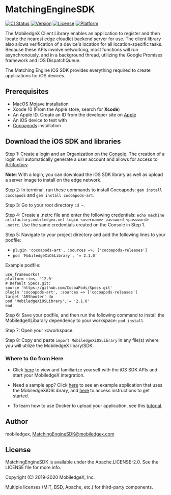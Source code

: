 # MatchingEngineSDK

[![CI Status](https://img.shields.io/travis/lgarner/MatchingEngine.svg?style=flat)](https://travis-ci.org/lgarner/MatchingEngine)
[![Version](https://img.shields.io/cocoapods/v/MatchingEngine.svg?style=flat)](https://cocoapods.org/pods/MatchingEngine)
[![License](https://img.shields.io/cocoapods/l/MatchingEngine.svg?style=flat)](https://cocoapods.org/pods/MatchingEngine)
[![Platform](https://img.shields.io/cocoapods/p/MatchingEngine.svg?style=flat)](https://cocoapods.org/pods/MatchingEngine)


The MobiledgeX Client Library enables an application to register and then locate the nearest edge cloudlet backend server for use. The client library also allows verification of a device's location for all location-specific tasks. Because these APIs involve networking, most functions will run asynchronously, and in a background thread, utilizing the Google Promises framework and iOS DispatchQueue.

The Matching Engine iOS SDK provides everything required to create applications for iOS devices.


## Prerequisites  

* MacOS Mojave installation
* Xcode 10 (From the Apple store, search for **Xcode**)
* An Apple ID. Create an ID from the developer site on [Apple](https://developer.apple.com)
* An iOS device to test with
* [Cocoapods](https://cocoapods.org) installation

## Download the iOS SDK and libraries  

Step 1: Create a login and an Organization on the [Console](https://console.mobiledgex.net). The creation of a login will automatically generate a user account and allows for access to [Artifactory](https://artifactory.mobiledgex.net).  

**Note**: With a login, you can download the iOS SDK library as well as upload a server image to install on the edge network.  

Step 2: In terminal, run these commands to install Cocoapods: ```gem install cocoapods``` and ```gem install cocoapods-art```.  

Step 3: Go to your root directory ```cd ~```.

Step 4: Create a .netrc file and enter the following credentials: ```echo machine artifactory.mobiledgex.net login <username> password
<password> .netrc```. Use the same credentials created on the Console in Step 1.

Step 5: Navigate to your project directory and add the following lines to your podfile:  

* ```plugin 'cocoapods-art', :sources =>; ['cocoapods-releases']```
* ```pod 'MobiledgeXiOSLibrary', '= 2.1.0'```  

Example podfile:
```
use_frameworks!
platform :ios, '12.0'
# Default Specs.git:
source 'https://github.com/CocoaPods/Specs.git'
plugin 'cocoapods-art', :sources => ['cocoapods-releases']
target 'ARShooter' do  
pod 'MobiledgeXiOSLibrary','= '2.1.0'
end
```
Step 6: Save your podfile, and then run the following command to install the MobiledgeXLibarary dependency to your workspace: ```pod install```.

Step 7: Open your xcworkspace.

Step 8: Copy and paste ```import MobiledgeXiOSLibrary``` in any file(s) where you will utilize the MobiledgeX libary/SDK.  

### Where to Go from Here  
* Click [here](https://swagger.mobiledgex.net/client-test/#section/Edge-SDK-iOS) to view and familiarize yourself with the iOS SDK APIs and start your MobiledgeX integration.

* Need a sample app? Click [here](https://github.com/mobiledgex/edge-cloud-sampleapps/tree/master/iOS/ARShooterExample) to see an example application that uses the MobiledgeXiOSLibrary, and [here](https://developers.mobiledgex.com/guides-and-tutorials/how-to-add-edge-support-to-an-ios-argame) to access instructions to get started.

* To learn how to use Docker to upload your application, see this [tutorial](https://developers.mobiledgex.com/guides-and-tutorials/hello-world).

## Author

mobiledgex, MatchingEngineSDK@mobiledgex.com

## License

MatchingEngineSDK is available under the Apache.LICENSE-2.0. See the LICENSE file for more info.

Copyright (C) 2019-2020 MobiledgeX, Inc.

Multiple licenses (MIT, BSD, Apache, etc.) for third-party components.
